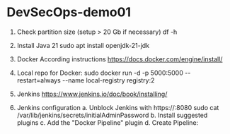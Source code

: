 # DevSecOps-demo01

1. Check partition size (setup > 20 Gb if necessary)
	df -h

2. Install Java 21
	sudo apt install openjdk-21-jdk

3. Docker
	According instructions https://docs.docker.com/engine/install/

4. Local repo for Docker: 
	sudo docker run -d -p 5000:5000 --restart=always --name local-registry registry:2

5. Jenkins
	https://www.jenkins.io/doc/book/installing/

6. Jenkins configuration
	a. Unblock Jenkins with https://<ip>:8080
		sudo cat /var/lib/jenkins/secrets/initialAdminPassword
	b. Install suggested plugins
	c. Add the "Docker Pipeline" plugin
	d. Create Pipeline:
		
		